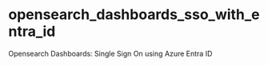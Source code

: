 # opensearch_dashboards_sso_with_entra_id
Opensearch Dashboards: Single Sign On using Azure Entra ID
